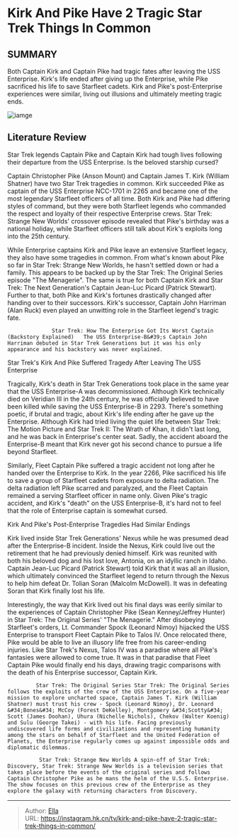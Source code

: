 # Kirk And Pike Have 2 Tragic Star Trek Things In Common


## SUMMARY 



  Both Captain Kirk and Captain Pike had tragic fates after leaving the USS Enterprise.   Kirk&#39;s life ended after giving up the Enterprise, while Pike sacrificed his life to save Starfleet cadets.   Kirk and Pike&#39;s post-Enterprise experiences were similar, living out illusions and ultimately meeting tragic ends.  

![iamge](https://static1.srcdn.com/wordpress/wp-content/uploads/2024/01/star-trek-kirk-pike-tragic-ending-common.jpg)

## Literature Review
Star Trek legends Captain Pike and Captain Kirk had tough lives following their departure from the USS Enterprise. Is the beloved starship cursed?




Captain Christopher Pike (Anson Mount) and Captain James T. Kirk (William Shatner) have two Star Trek tragedies in common. Kirk succeeded Pike as captain of the USS Enterprise NCC-1701 in 2265 and became one of the most legendary Starfleet officers of all time. Both Kirk and Pike had differing styles of command, but they were both Starfleet legends who commanded the respect and loyalty of their respective Enterprise crews. Star Trek: Strange New Worlds&#39; crossover episode revealed that Pike&#39;s birthday was a national holiday, while Starfleet officers still talk about Kirk&#39;s exploits long into the 25th century.




While Enterprise captains Kirk and Pike leave an extensive Starfleet legacy, they also have some tragedies in common. From what&#39;s known about Pike so far in Star Trek: Strange New Worlds, he hasn&#39;t settled down or had a family. This appears to be backed up by the Star Trek: The Original Series episode &#34;The Menagerie&#34;. The same is true for both Captain Kirk and Star Trek: The Next Generation&#39;s Captain Jean-Luc Picard (Patrick Stewart). Further to that, both Pike and Kirk&#39;s fortunes drastically changed after handing over to their successors. Kirk&#39;s successor, Captain John Harriman (Alan Ruck) even played an unwitting role in the Starfleet legend&#39;s tragic fate.

                  Star Trek: How The Enterprise Got Its Worst Captain (Backstory Explained)   The USS Enterprise-B&#39;s Captain John Harriman debuted in Star Trek Generations but it was his only appearance and his backstory was never explained.    


 Star Trek&#39;s Kirk And Pike Suffered Tragedy After Leaving The USS Enterprise 
         




Tragically, Kirk&#39;s death in Star Trek Generations took place in the same year that the USS Enterprise-A was decommissioned. Although Kirk technically died on Veridian III in the 24th century, he was officially believed to have been killed while saving the USS Enterprise-B in 2293. There&#39;s something poetic, if brutal and tragic, about Kirk&#39;s life ending after he gave up the Enterprise. Although Kirk had tried living the quiet life between Star Trek: The Motion Picture and Star Trek II: The Wrath of Khan, it didn&#39;t last long, and he was back in Enterprise&#39;s center seat. Sadly, the accident aboard the Enterprise-B meant that Kirk never got his second chance to pursue a life beyond Starfleet.

Similarly, Fleet Captain Pike suffered a tragic accident not long after he handed over the Enterprise to Kirk. In the year 2266, Pike sacrificed his life to save a group of Starfleet cadets from exposure to delta radiation. The delta radiation left Pike scarred and paralyzed, and the Fleet Captain remained a serving Starfleet officer in name only. Given Pike&#39;s tragic accident, and Kirk&#39;s &#34;death&#34; on the USS Enterprise-B, it&#39;s hard not to feel that the role of Enterprise captain is somewhat cursed.






 Kirk And Pike&#39;s Post-Enterprise Tragedies Had Similar Endings 
         

Kirk lived inside Star Trek Generations&#39; Nexus while he was presumed dead after the Enterprise-B incident. Inside the Nexus, Kirk could live out the retirement that he had previously denied himself. Kirk was reunited with both his beloved dog and his lost love, Antonia, on an idyllic ranch in Idaho. Captain Jean-Luc Picard (Patrick Stewart) told Kirk that it was all an illusion, which ultimately convinced the Starfleet legend to return through the Nexus to help him defeat Dr. Tolian Soran (Malcolm McDowell). It was in defeating Soran that Kirk finally lost his life.

Interestingly, the way that Kirk lived out his final days was eerily similar to the experiences of Captain Christopher Pike (Sean Kenney/Jeffrey Hunter) in Star Trek: The Original Series&#39; &#34;The Menagerie.&#34; After disobeying Starfleet&#39;s orders, Lt. Commander Spock (Leonard Nimoy) hijacked the USS Enterprise to transport Fleet Captain Pike to Talos IV. Once relocated there, Pike would be able to live an illusory life free from his career-ending injuries. Like Star Trek&#39;s Nexus, Talos IV was a paradise where all Pike&#39;s fantasies were allowed to come true. It was in that paradise that Fleet Captain Pike would finally end his days, drawing tragic comparisons with the death of his Enterprise successor, Captain Kirk.




             Star Trek: The Original Series Star Trek: The Original Series follows the exploits of the crew of the USS Enterprise. On a five-year mission to explore uncharted space, Captain James T. Kirk (William Shatner) must trust his crew - Spock (Leonard Nimoy), Dr. Leonard &#34;Bones&#34; McCoy (Forest DeKelley), Montgomery &#34;Scotty&#34; Scott (James Doohan), Uhura (Nichelle Nichols), Chekov (Walter Koenig) and Sulu (George Takei) - with his life. Facing previously undiscovered life forms and civilizations and representing humanity among the stars on behalf of Starfleet and the United Federation of Planets, the Enterprise regularly comes up against impossible odds and diplomatic dilemmas.  

              Star Trek: Strange New Worlds A spin-off of Star Trek: Discovery, Star Trek: Strange New Worlds is a television series that takes place before the events of the original series and follows Captain Christopher Pike as he mans the helm of the U.S.S. Enterprise. The show focuses on this previous crew of the Enterprise as they explore the galaxy with returning characters from Discovery.  


---

> Author: [Ella](https://instagram.hk.cn/)  
> URL: https://instagram.hk.cn/tv/kirk-and-pike-have-2-tragic-star-trek-things-in-common/  

